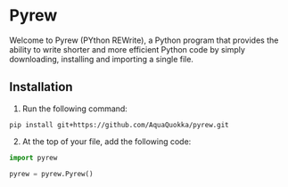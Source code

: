 # Pyrew

Welcome to Pyrew (PYthon REWrite), a Python program that provides the ability to write shorter and more efficient Python code by simply downloading, installing and importing a single file.

## Installation

1. Run the following command:

```
pip install git+https://github.com/AquaQuokka/pyrew.git
```

2. At the top of your file, add the following code:

```py
import pyrew

pyrew = pyrew.Pyrew()